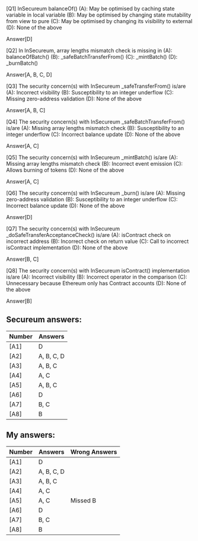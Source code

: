 [Q1] InSecureum balanceOf()
(A): May be optimised by caching state variable in local variable
(B): May be optimised by changing state mutability from view to pure
(C): May be optimised by changing its visibility to external
(D): None of the above

Answer[D]

[Q2] In InSecureum, array lengths mismatch check is missing in
(A): balanceOfBatch()
(B): _safeBatchTransferFrom()
(C): _mintBatch()
(D): _burnBatch()

Answer[A, B, C, D]

[Q3] The security concern(s) with InSecureum _safeTransferFrom() is/are
(A): Incorrect visibility
(B): Susceptibility to an integer underflow
(C): Missing zero-address validation
(D): None of the above

Answer[A, B, C]

[Q4] The security concern(s) with InSecureum _safeBatchTransferFrom() is/are
(A): Missing array lengths mismatch check
(B): Susceptibility to an integer underflow
(C): Incorrect balance update
(D): None of the above

Answer[A, C]

[Q5] The security concern(s) with InSecureum _mintBatch() is/are
(A): Missing array lengths mismatch check
(B): Incorrect event emission
(C): Allows burning of tokens
(D): None of the above

Answer[A, C]

[Q6] The security concern(s) with InSecureum _burn() is/are
(A): Missing zero-address validation
(B): Susceptibility to an integer underflow
(C): Incorrect balance update
(D): None of the above

Answer[D]

[Q7] The security concern(s) with InSecureum _doSafeTransferAcceptanceCheck() is/are
(A): isContract check on incorrect address
(B): Incorrect check on return value
(C): Call to incorrect isContract implementation
(D): None of the above

Answer[B, C]

[Q8] The security concern(s) with InSecureum isContract() implementation is/are
(A): Incorrect visibility
(B): Incorrect operator in the comparison
(C): Unnecessary because Ethereum only has Contract accounts
(D): None of the above

Answer[B]

Secureum answers:
-----------------

| Number | Answers       |
|--------|---------------|
| [A1]   | D             |
| [A2]   | A, B, C, D    |
| [A3]   | A, B, C       |
| [A4]   | A, C          |
| [A5]   | A, B, C       |
| [A6]   | D             |
| [A7]   | B, C          |
| [A8]   | B             |

My answers:
-----------

| Number | Answers       | Wrong Answers |
|--------|---------------|---------------|
| [A1]   | D             |               |
| [A2]   | A, B, C, D    |               |
| [A3]   | A, B, C       |               |
| [A4]   | A, C          |               |
| [A5]   | A, C          | Missed B      |
| [A6]   | D             |               |
| [A7]   | B, C          |               |
| [A8]   | B             |               |
